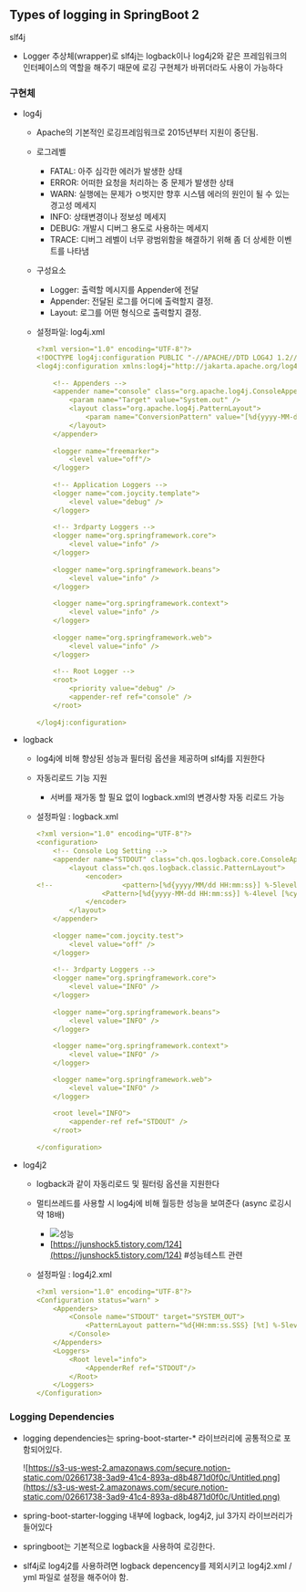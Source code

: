 ## Types of logging in SpringBoot 2

slf4j

- Logger 추상체(wrapper)로 slf4j는 logback이나 log4j2와 같은 프레임워크의 인터페이스의 역할을 해주기 때문에 로깅 구현체가 바뀌더라도 사용이 가능하다

### 구현체

- log4j
    - Apache의 기본적인 로깅프레임워크로 2015년부터 지원이 중단됨.
    - 로그레벨
        - FATAL: 아주 심각한 에러가 발생한 상태
        - ERROR: 어떠한 요청을 처리하는 중 문제가 발생한 상태
        - WARN: 실행에는 문제가 ㅇ벗지만 향후 시스템 에러의 원인이 될 수 있는 경고성 메세지
        - INFO: 상태변경이나 정보성 메세지
        - DEBUG: 개발시 디버그 용도로 사용하는 메세지
        - TRACE: 디버그 레벨이 너무 광범위함을 해결하기 위해 좀 더 상세한 이벤트를 나타냄
    - 구성요소
        - Logger: 출력할 메시지를 Appender에 전달
        - Appender: 전달된 로그를 어디에 출력할지 결정.
        - Layout: 로그를 어떤 형식으로 출력할지 결정.
    - 설정파일: log4j.xml

        ```yaml
        <?xml version="1.0" encoding="UTF-8"?>
        <!DOCTYPE log4j:configuration PUBLIC "-//APACHE//DTD LOG4J 1.2//EN" "log4j.dtd">
        <log4j:configuration xmlns:log4j="http://jakarta.apache.org/log4j/">
         
            <!-- Appenders -->
            <appender name="console" class="org.apache.log4j.ConsoleAppender">
                <param name="Target" value="System.out" />
                <layout class="org.apache.log4j.PatternLayout">
                    <param name="ConversionPattern" value="[%d{yyyy-MM-dd HH:mm:ss}] %-5p: %c - %m%n" />
                </layout>
            </appender>
            
            <logger name="freemarker">
            	<level value="off"/>
            </logger>
            
            <!-- Application Loggers -->
            <logger name="com.joycity.template">
                <level value="debug" />
            </logger>
            
            <!-- 3rdparty Loggers -->
            <logger name="org.springframework.core">
                <level value="info" />
            </logger>    
            
            <logger name="org.springframework.beans">
                <level value="info" />
            </logger>
            
            <logger name="org.springframework.context">
                <level value="info" />
            </logger>
         
            <logger name="org.springframework.web">
                <level value="info" />
            </logger>
         
            <!-- Root Logger -->
            <root>
                <priority value="debug" />
                <appender-ref ref="console" />
            </root>
            
        </log4j:configuration>
        ```

- logback
    - log4j에 비해 향상된 성능과 필터링 옵션을 제공하며 slf4j를 지원한다
    - 자동리로드 기능 지원
        - 서버를 재가동 할 필요 없이 logback.xml의 변경사항 자동 리로드 가능
    - 설정파일 : logback.xml

        ```yaml
        <?xml version="1.0" encoding="UTF-8"?>
        <configuration>
            <!-- Console Log Setting -->
            <appender name="STDOUT" class="ch.qos.logback.core.ConsoleAppender">
                <layout class="ch.qos.logback.classic.PatternLayout">
                    <encoder>
        <!--                 <pattern>[%d{yyyy/MM/dd HH:mm:ss}] %-5level %cyan(%-25.25logger{0}) | %msg%n</pattern> -->
                    	<Pattern>[%d{yyyy-MM-dd HH:mm:ss}] %-4level [%cyan(%logger{36})] - %msg%n</Pattern>
                    </encoder>
                </layout>
            </appender>
         
         	<logger name="com.joycity.test">
        		<level value="off" />
        	</logger>
        	
        	<!-- 3rdparty Loggers -->
        	<logger name="org.springframework.core">
        		<level value="INFO" />
        	</logger>
        	
        	<logger name="org.springframework.beans">
        		<level value="INFO" />
        	</logger>
        	
        	<logger name="org.springframework.context">
        		<level value="INFO" />
        	</logger>

        	<logger name="org.springframework.web">
        		<level value="INFO" />
        	</logger>
         
            <root level="INFO">
                <appender-ref ref="STDOUT" />
            </root>
         
        </configuration>
        ```

- log4j2
    - logback과 같이 자동리로드 및 필터링 옵션을 지원한다
    - 멀티쓰레드를 사용할 시 log4j에 비해 월등한 성능을 보여준다 (async 로깅시 약 18배)
        - ![성능](https://img1.daumcdn.net/thumb/R1280x0/?scode=mtistory2&fname=https%3A%2F%2Fblog.kakaocdn.net%2Fdn%2Fl64lP%2FbtqIAPPq9Ih%2Fhp0QkqBnH034BBJ7RmrFv0%2Fimg.png)
        - [https://junshock5.tistory.com/124](https://junshock5.tistory.com/124) #성능테스트 관련
    - 설정파일 : log4j2.xml

        ```yaml
        <?xml version="1.0" encoding="UTF-8"?>
        <Configuration status="warn" >
            <Appenders>
                <Console name="STDOUT" target="SYSTEM_OUT">
                    <PatternLayout pattern="%d{HH:mm:ss.SSS} [%t] %-5level %logger{36} - %msg%n"/>
                </Console>
            </Appenders>
            <Loggers>
                <Root level="info">
                    <AppenderRef ref="STDOUT"/>
                </Root>
            </Loggers>
        </Configuration>
        ```

### Logging Dependencies

- logging dependencies는 spring-boot-starter-* 라이브러리에 공통적으로 포함되어있다.

  ![https://s3-us-west-2.amazonaws.com/secure.notion-static.com/02661738-3ad9-41c4-893a-d8b4871d0f0c/Untitled.png](https://s3-us-west-2.amazonaws.com/secure.notion-static.com/02661738-3ad9-41c4-893a-d8b4871d0f0c/Untitled.png)

- spring-boot-starter-logging 내부에 logback, log4j2, jul 3가지 라이브러리가 들어있다
- springboot는 기본적으로 logback을 사용하여 로깅한다.
- slf4j로 log4j2를 사용하려면 logback depencency를 제외시키고 log4j2.xml / yml 파일로 설정을 해주어야 함.